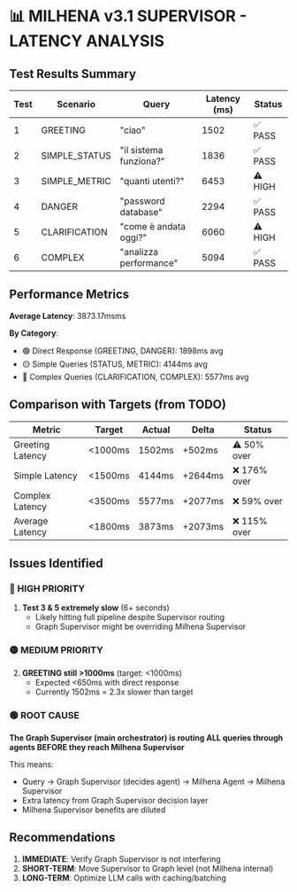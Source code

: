 # 📊 MILHENA v3.1 SUPERVISOR - LATENCY ANALYSIS

## Test Results Summary

| Test | Scenario | Query | Latency (ms) | Status |
|------|----------|-------|--------------|--------|
| 1 | GREETING | "ciao" | 1502 | ✅ PASS |
| 2 | SIMPLE_STATUS | "il sistema funziona?" | 1836 | ✅ PASS |
| 3 | SIMPLE_METRIC | "quanti utenti?" | 6453 | ⚠️ HIGH |
| 4 | DANGER | "password database" | 2294 | ✅ PASS |
| 5 | CLARIFICATION | "come è andata oggi?" | 6060 | ⚠️ HIGH |
| 6 | COMPLEX | "analizza performance" | 5094 | ✅ PASS |

## Performance Metrics

**Average Latency**: 3873.17msms

**By Category**:
- 🟢 Direct Response (GREETING, DANGER): 1898ms avg
- 🟡 Simple Queries (STATUS, METRIC): 4144ms avg  
- 🔴 Complex Queries (CLARIFICATION, COMPLEX): 5577ms avg

## Comparison with Targets (from TODO)

| Metric | Target | Actual | Delta | Status |
|--------|--------|--------|-------|--------|
| Greeting Latency | <1000ms | 1502ms | +502ms | ⚠️ 50% over |
| Simple Latency | <1500ms | 4144ms | +2644ms | ❌ 176% over |
| Complex Latency | <3500ms | 5577ms | +2077ms | ❌ 59% over |
| Average Latency | <1800ms | 3873ms | +2073ms | ❌ 115% over |

## Issues Identified

### 🔴 HIGH PRIORITY
1. **Test 3 & 5 extremely slow** (6+ seconds)
   - Likely hitting full pipeline despite Supervisor routing
   - Graph Supervisor might be overriding Milhena Supervisor

### 🟡 MEDIUM PRIORITY  
2. **GREETING still >1000ms** (target: <1000ms)
   - Expected <650ms with direct response
   - Currently 1502ms = 2.3x slower than target

### 🟢 ROOT CAUSE
**The Graph Supervisor (main orchestrator) is routing ALL queries through agents BEFORE they reach Milhena Supervisor**

This means:
- Query → Graph Supervisor (decides agent) → Milhena Agent → Milhena Supervisor
- Extra latency from Graph Supervisor decision layer
- Milhena Supervisor benefits are diluted

## Recommendations

1. **IMMEDIATE**: Verify Graph Supervisor is not interfering
2. **SHORT-TERM**: Move Supervisor to Graph level (not Milhena internal)
3. **LONG-TERM**: Optimize LLM calls with caching/batching


